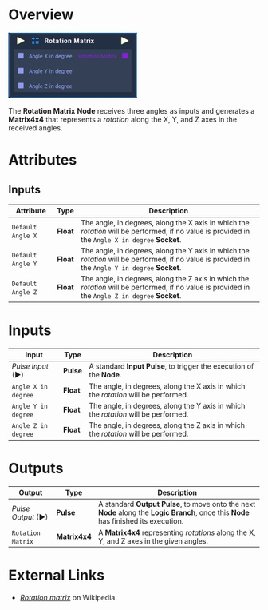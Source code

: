 # Overview

![The Rotation Matrix Node.](../../.gitbook/assets/node-rotation-matrix.png)

The **Rotation Matrix** **Node** receives three angles as inputs and generates a **Matrix4x4** that represents a _rotation_ along the X, Y, and Z axes in the received angles.

# Attributes

## Inputs

|Attribute|Type|Description|
|---|---|---|
| `Default Angle X`| **Float** | The angle, in degrees, along the X axis in which the _rotation_ will be performed, if no value is provided in the `Angle X in degree` **Socket**.  |
| `Default Angle Y`| **Float** | The angle, in degrees, along the Y axis in which the _rotation_ will be performed, if no value is provided in the `Angle Y in degree` **Socket**.  |
| `Default Angle Z`| **Float** | The angle, in degrees, along the Z axis in which the _rotation_ will be performed, if no value is provided in the `Angle Z in degree` **Socket**.  |
# Inputs

|Input|Type|Description|
|---|---|---|
|*Pulse Input* (►)|**Pulse**|A standard **Input Pulse**, to trigger the execution of the **Node**.|
| `Angle X in degree` | **Float** | The angle, in degrees, along the X axis in which the _rotation_ will be performed. |
| `Angle Y in degree` | **Float** | The angle, in degrees, along the Y axis in which the _rotation_ will be performed. |
| `Angle Z in degree` | **Float** | The angle, in degrees, along the Z axis in which the _rotation_ will be performed. |

# Outputs

|Output|Type|Description|
|---|---|---|
|*Pulse Output* (►)|**Pulse**|A standard **Output Pulse**, to move onto the next **Node** along the **Logic Branch**, once this **Node** has finished its execution.|
| `Rotation Matrix` | **Matrix4x4** | A **Matrix4x4** representing _rotations_ along the X, Y, and Z axes in the given angles. |

# External Links

* [_Rotation matrix_](https://en.wikipedia.org/wiki/Rotation_matrix) on Wikipedia.

